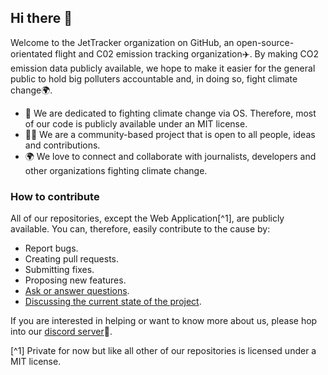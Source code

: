 ## Hi there 👋

Welcome to the JetTracker organization on GitHub, an open-source-orientated flight and C02 emission tracking organization✈️. By making CO2 emission data publicly available, 
we hope to make it easier for the general public to hold big polluters accountable and, in doing so, fight climate change🌍. 

- :person_fencing: We are dedicated to fighting climate change via OS. Therefore, most of our code is publicly available under an MIT license.
- 🙋‍♀️ We are a community-based project that is open to all people, ideas and contributions.
- 🌍 We love to connect and collaborate with journalists, developers and other organizations fighting climate change.

### How to contribute

All of our repositories, except the Web Application[^1], are publicly available. You can, therefore, easily contribute to the cause by:

- Report bugs.
- Creating pull requests. 
- Submitting fixes.
- Proposing new features.
- [Ask or answer questions](https://github.com/jettracker-org/community).
- [Discussing the current state of the project](https://discord.com/invite/EhVPmRK7P4).

If you are interested in helping or want to know more about us, please hop into our [discord server](https://discord.com/invite/EhVPmRK7P4)🧙.


[^1] Private for now but like all other of our repositories is licensed under a MIT license.
